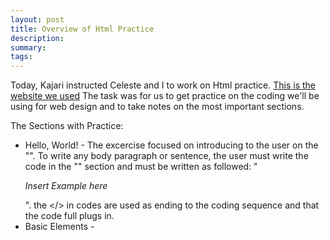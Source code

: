 ```yaml
---
layout: post
title: Overview of Html Practice
description: 
summary: 
tags: 
---
```


Today, Kajari instructed Celeste and I to work on Html practice. [This is the website we used](https://www.learn-html.org/en/Hello%2C_World%21) The task was for us to get practice on the coding we'll be using for web design and to take notes on the most important sections. 

The Sections with Practice:

* Hello, World! - The excercise focused on introducing to the user on the "<title>"" and "<p>"" codes. To enable the "<title>"" in the code, the user must write the code in the "<head>"" section and must be written as followed: "<title>Example</title>". To write any body paragraph or sentence, the user must write the code in the "<body>" section and must be written as followed: "<p>*Insert Example here*</p>". the </> in codes are used as ending to the coding sequence and that the code full plugs in.
* Basic Elements - 